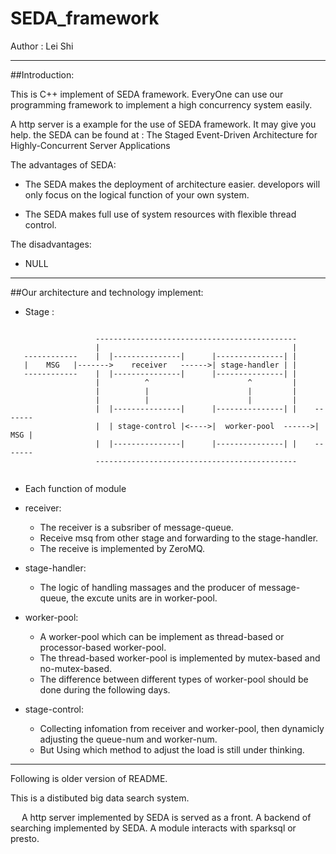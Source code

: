 # SEDA_framework

Author : Lei Shi

------------
##Introduction:

This is C++ implement of SEDA framework. EveryOne can use our programming framework to implement a high concurrency system easily.

A http server is a example for the use of SEDA framework. It may give you help. the SEDA can be found at : The Staged Event-Driven Architecture for Highly-Concurrent Server Applications

The advantages of SEDA:
   
   - The SEDA makes the deployment of architecture easier. developors will only focus on the logical function of your own system.
   
   - The SEDA makes full use of system resources with flexible thread control.

The disadvantages:

   - NULL

-----------

##Our architecture and technology implement:

* Stage :


```
                                    
                   ---------------------------------------------
                   |                                           |
   ------------    |  |---------------|      |---------------| |    
   |    MSG   |------->    receiver   ------>| stage-handler | |
   ------------    |  |---------------|      |---------------| |  
                   |          ^                      ^         |
                   |          |                      |         |
                   |          |                      |         |
                   |  |---------------|      |---------------| |    -------
                   |  | stage-control |<---->|  worker-pool  ------>| MSG |
                   |  |---------------|      |---------------| |    -------
                   ---------------------------------------------
                   
```

*   Each function of module
   -  receiver:
      - The receiver is a subsriber of message-queue.
      - Receive msq from other stage and forwarding to the stage-handler.
      - The receive is implemented by ZeroMQ.

   -  stage-handler:
      - The logic of handling massages and the producer of message-queue, the excute units are in worker-pool.

   -  worker-pool:
      - A worker-pool which can be implement as thread-based or processor-based worker-pool.
      - The thread-based worker-pool is implemented by mutex-based and no-mutex-based.
      - The difference between different types of worker-pool should be done during the following days.

   -  stage-control:
      - Collecting infomation from receiver and worker-pool, then dynamicly adjusting the queue-num and worker-num.
      -  But Using which method to adjust the load is still under thinking.

-----------------------------------------------------------------------------
Following is older version of README.

This is a distibuted big data search system. 
  
&ensp;&ensp;  A http server implemented by SEDA is served as a front. A backend of searching implemented by SEDA. A module interacts with sparksql or presto.
  
